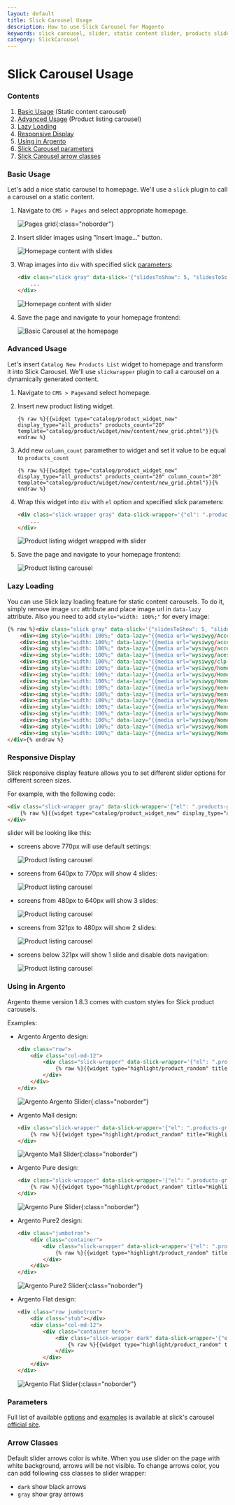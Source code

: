 ```yaml
---
layout: default
title: Slick Carousel Usage
description: How to use Slick Carousel for Magento
keywords: slick carousel, slider, static content slider, products slider, products carousel
category: SlickCarousel
---
```


# Slick Carousel Usage

### Contents

 1. [Basic Usage](#basic-usage) (Static content carousel)
 2. [Advanced Usage](#advanced-usage) (Product listing carousel)
 3. [Lazy Loading](#lazy-loading)
 4. [Responsive Display](#responsive-display)
 5. [Using in Argento](#using-in-argento)
 6. [Slick Carousel parameters](#parameters)
 7. [Slick Carousel arrow classes](#arrow-classes)

### Basic Usage

Let's add a nice static carousel to homepage. We'll use a `slick`
plugin to call a carousel on a static content.


 1. Navigate to `CMS > Pages` and select appropriate homepage.

    ![Pages grid](/images/m1/extensions/slick-carousel/usage/basic/pages-grid.png){:class="noborder"}

 2. Insert slider images using "Insert Image..." button.

    ![Homepage content with slides](/images/m1/extensions/slick-carousel/usage/basic/homepage-content-slides.png)

 3. Wrap images into `div` with specified slick [parameters](#parameters):

    ```html
    <div class="slick gray" data-slick='{"slidesToShow": 5, "slidesToScroll": 1, "infinite": true, "swipeToSlide": true}'>
        ...
    </div>
    ```

    ![Homepage content with slider](/images/m1/extensions/slick-carousel/usage/basic/homepage-content-slider.png)

 4. Save the page and navigate to your homepage frontend:

    ![Basic Carousel at the homepage](/images/m1/extensions/slick-carousel/usage/basic/rwd-static-slider.png)

### Advanced Usage

Let's insert `Catalog New Products List` widget to homepage and transform it into Slick Carousel.
We'll use `slickwrapper` plugin to call a carousel on a dynamically generated
content.

 1. Navigate to `CMS > Pages`and select homepage.

 2. Insert new product listing widget.

    ```
    {% raw %}{{widget type="catalog/product_widget_new" display_type="all_products" products_count="20" template="catalog/product/widget/new/content/new_grid.phtml"}}{% endraw %}
    ```

 3. Add new `column_count` paramether to widget and set it value to be equal to `products_count`

    ```
    {% raw %}{{widget type="catalog/product_widget_new" display_type="all_products" products_count="20" column_count="20" template="catalog/product/widget/new/content/new_grid.phtml"}}{% endraw %}
    ```

 4. Wrap this widget into `div` with `el` option and specified slick parameters:

    ```html
    <div class="slick-wrapper gray" data-slick-wrapper='{"el": ".products-grid", "slidesToShow": 5, "slidesToScroll": 5, "dots": true}'>
        ...
    </div>
    ```

    ![Product listing widget wrapped with slider](/images/m1/extensions/slick-carousel/usage/advanced/product-listing-widget-slider.png)

 4. Save the page and navigate to your homepage frontend:

    ![Product listing carousel](/images/m1/extensions/slick-carousel/usage/advanced/product-listing-carousel.png)

### Lazy Loading

You can use Slick lazy loading feature for static content carousels. To do it,
simply remove image `src` attribute and place image url in `data-lazy` attribute.
Also you need to add `style="width: 100%;"` for every image:

```html
{% raw %}<div class="slick gray" data-slick='{"slidesToShow": 5, "slidesToScroll": 1, "infinite": true, "swipeToSlide": true}'>
    <div><img style="width: 100%;" data-lazy="{{media url="wysiwyg/Accessoriesbagimg.jpg"}}" /></div>
    <div><img style="width: 100%;" data-lazy="{{media url="wysiwyg/accessorieseyewearimg.jpg"}}" /></div>
    <div><img style="width: 100%;" data-lazy="{{media url="wysiwyg/accessoriesshoesimg.jpg"}}" /></div>
    <div><img style="width: 100%;" data-lazy="{{media url="wysiwyg/acessoreiesjeweleryimg.jpg"}}" /></div>
    <div><img style="width: 100%;" data-lazy="{{media url="wysiwyg/clp-sub-m-shirts.jpg"}}" /></div>
    <div><img style="width: 100%;" data-lazy="{{media url="wysiwyg/home_bed_bathimg.jpg"}}" /></div>
    <div><img style="width: 100%;" data-lazy="{{media url="wysiwyg/Homecatimg-decor.jpg"}}" /></div>
    <div><img style="width: 100%;" data-lazy="{{media url="wysiwyg/Homecatimg-electronics.jpg"}}" /></div>
    <div><img style="width: 100%;" data-lazy="{{media url="wysiwyg/mencat-newarrivalsimg.jpg"}}" /></div>
    <div><img style="width: 100%;" data-lazy="{{media url="wysiwyg/mencat-pants.jpg"}}" /></div>
    <div><img style="width: 100%;" data-lazy="{{media url="wysiwyg/Mencat-shirtsimg.png"}}" /></div>
    <div><img style="width: 100%;" data-lazy="{{media url="wysiwyg/Mencat-teesimg.jpg"}}" /></div>
    <div><img style="width: 100%;" data-lazy="{{media url="wysiwyg/Womennewarrivalsimg.jpg"}}" /></div>
    <div><img style="width: 100%;" data-lazy="{{media url="wysiwyg/Womenpantsimg.jpg"}}" /></div>
    <div><img style="width: 100%;" data-lazy="{{media url="wysiwyg/Womenskirtsimg.jpg"}}" /></div>
    <div><img style="width: 100%;" data-lazy="{{media url="wysiwyg/Womentopsimg.jpg"}}" /></div>
</div>{% endraw %}
```

### Responsive Display

Slick responsive display feature allows you to set different slider options
for different screen sizes.

For example, with the following code:

```html
<div class="slick-wrapper gray" data-slick-wrapper='{"el": ".products-grid", "slidesToShow": 5, "slidesToScroll": 5, "dots": true, "responsive": [ {"breakpoint": 770, "settings": {"slidesToShow": 4, "slidesToScroll": 4}}, {"breakpoint": 640, "settings": {"slidesToShow": 3, "slidesToScroll": 3}}, {"breakpoint": 480, "settings": {"slidesToShow": 2, "slidesToScroll": 2}}, {"breakpoint": 321, "settings": {"slidesToShow": 1, "slidesToScroll": 1, "dots": false}}]}'>
    {% raw %}{{widget type="catalog/product_widget_new" display_type="all_products" products_count="20" column_count="20" template="catalog/product/widget/new/content/new_grid.phtml"}}{% endraw %}
</div>
```

slider will be looking like this:

 -  screens above 770px will use default settings:

    ![Product listing carousel](/images/m1/extensions/slick-carousel/usage/advanced/product-listing-carousel.png)

 -  screens from 640px to 770px will show 4 slides:

    ![Product listing carousel](/images/m1/extensions/slick-carousel/usage/responsive/product-listing-responsive-4.png)

 -  screens from 480px to 640px will show 3 slides:

    ![Product listing carousel](/images/m1/extensions/slick-carousel/usage/responsive/product-listing-responsive-3.png)

 -  screens from 321px to 480px will show 2 slides:

    ![Product listing carousel](/images/m1/extensions/slick-carousel/usage/responsive/product-listing-responsive-2.png)

 -  screens below 321px will show 1 slide and disable dots navigation:

    ![Product listing carousel](/images/m1/extensions/slick-carousel/usage/responsive/product-listing-responsive-1.png)

### Using in Argento

Argento theme version 1.8.3 comes with custom styles for Slick product carousels.

Examples:

 -  Argento Argento design:

    ```html
    <div class="row">
        <div class="col-md-12">
            <div class="slick-wrapper" data-slick-wrapper='{"el": ".products-grid", "slidesToShow": 5, "slidesToScroll": 5, "dots": true, "responsive": [ {"breakpoint": 770, "settings": {"slidesToShow": 4, "slidesToScroll": 4}}, {"breakpoint": 640, "settings": {"slidesToShow": 3, "slidesToScroll": 3}}, {"breakpoint": 480, "settings": {"slidesToShow": 2, "slidesToScroll": 2, "dots": false}}, {"breakpoint": 321, "settings": {"slidesToShow": 1, "slidesToScroll": 1, "dots": false}}]}'>
                {% raw %}{{widget type="highlight/product_random" title="Highlight Products" products_count="20" column_count="20" template="tm/highlight/product/grid.phtml" class_name="highlight-any"}}{% endraw %}
            </div>
        </div>
    </div>
    ```

    ![Argento Argento Slider](/images/m1/extensions/slick-carousel/usage/argento/argento-argento-slider.png){:class="noborder"}

 -  Argento Mall design:

    ```html
    <div class="slick-wrapper" data-slick-wrapper='{"el": ".products-grid", "slidesToShow": 5, "slidesToScroll": 5, "dots": true, "responsive": [ {"breakpoint": 770, "settings": {"slidesToShow": 4, "slidesToScroll": 4}}, {"breakpoint": 640, "settings": {"slidesToShow": 3, "slidesToScroll": 3}}, {"breakpoint": 480, "settings": {"slidesToShow": 2, "slidesToScroll": 2, "dots": false}}, {"breakpoint": 321, "settings": {"slidesToShow": 1, "slidesToScroll": 1, "dots": false}}]}'>
        {% raw %}{{widget type="highlight/product_random" title="Highlight Products" products_count="20" column_count="20" template="tm/highlight/product/grid.phtml" class_name="highlight-any"}}{% endraw %}
    </div>
    ```

    ![Argento Mall Slider](/images/m1/extensions/slick-carousel/usage/argento/argento-mall-slider.png){:class="noborder"}

 -  Argento Pure design:

    ```html
    <div class="slick-wrapper" data-slick-wrapper='{"el": ".products-grid", "slidesToShow": 4, "slidesToScroll": 4, "dots": true, "responsive": [ {"breakpoint": 770, "settings": {"slidesToShow": 3, "slidesToScroll": 3}}, {"breakpoint": 640, "settings": {"slidesToShow": 2, "slidesToScroll": 2}}, {"breakpoint": 480, "settings": {"slidesToShow": 1, "slidesToScroll": 1, "dots": false}}]}'>
        {% raw %}{{widget type="highlight/product_random" title="Highlight Products" products_count="20" column_count="20" template="tm/highlight/product/grid.phtml" class_name="highlight-any"}}{% endraw %}
    </div>
    ```

    ![Argento Pure Slider](/images/m1/extensions/slick-carousel/usage/argento/argento-pure-slider.png){:class="noborder"}

 -  Argento Pure2 design:

    ```html
    <div class="jumbotron">
        <div class="container">
            <div class="slick-wrapper" data-slick-wrapper='{"el": ".products-grid", "slidesToShow": 4, "slidesToScroll": 4, "dots": true, "responsive": [ {"breakpoint": 770, "settings": {"slidesToShow": 3, "slidesToScroll": 3}}, {"breakpoint": 640, "settings": {"slidesToShow": 2, "slidesToScroll": 2}}, {"breakpoint": 480, "settings": {"slidesToShow": 1, "slidesToScroll": 1, "dots": false}}]}'>
                {% raw %}{{widget type="highlight/product_random" title="Highlight Products" products_count="20" column_count="20" template="tm/highlight/product/grid.phtml" class_name="highlight-any"}}{% endraw %}
            </div>
        </div>
    </div>
    ```

    ![Argento Pure2 Slider](/images/m1/extensions/slick-carousel/usage/argento/argento-pure2-slider.png){:class="noborder"}

 -  Argento Flat design:

    ```html
    <div class="row jumbotron">
        <div class="stub"></div>
        <div class="col-md-12">
            <div class="container hero">
                <div class="slick-wrapper dark" data-slick-wrapper='{"el": ".products-grid", "slidesToShow": 4, "slidesToScroll": 4, "dots": true, "responsive": [ {"breakpoint": 770, "settings": {"slidesToShow": 3, "slidesToScroll": 3}}, {"breakpoint": 640, "settings": {"slidesToShow": 2, "slidesToScroll": 2}}, {"breakpoint": 480, "settings": {"slidesToShow": 1, "slidesToScroll": 1, "dots": false}}]}'>
                    {% raw %}{{widget type="highlight/product_random" title="Highlight Products" products_count="20" column_count="20" template="tm/highlight/product/grid.phtml" class_name="highlight-any"}}{% endraw %}
                </div>
            </div>
        </div>
    </div>
    ```

    ![Argento Flat Slider](/images/m1/extensions/slick-carousel/usage/argento/argento-flat-slider.png){:class="noborder"}

### Parameters

Full list of available [options][slick_options] and [examples][slick_examples]
is available at slick's carousel [official site][slick_site].

### Arrow Classes

Default slider arrows color is white. When you use slider on the page
with white background, arrows will be not visible. To change arrows color,
you can add following css classes to slider wrapper:

 -  `dark` show black arrows
 -  `gray` show gray arrows

[slick_site]: http://kenwheeler.github.io/slick/
[slick_options]: http://kenwheeler.github.io/slick/#settings
[slick_examples]: http://kenwheeler.github.io/slick/#demos
